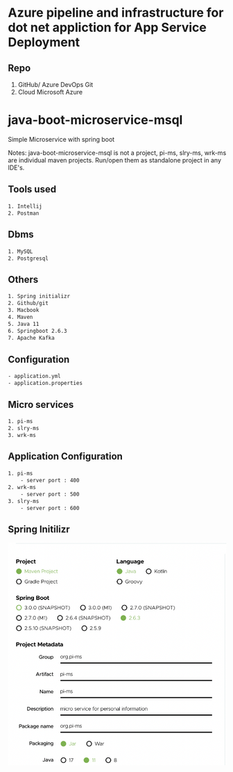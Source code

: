 # Azure pipeline and infrastructure for dot net appliction for App Service Deployment #

## Repo ##
1. GitHub/ Azure DevOps Git
2. Cloud Microsoft Azure

# java-boot-microservice-msql #
Simple Microservice with spring boot

 Notes: java-boot-microservice-msql is not a project, pi-ms, slry-ms, wrk-ms are individual maven projects. Run/open them as standalone project in any IDE's.
## **Tools used** ##
    1. Intellij 
    2. Postman
## **Dbms** ##
    1. MySQL
    2. Postgresql
## **Others** ##
    1. Spring initializr
    2. Github/git
    3. Macbook
    4. Maven
    5. Java 11
    6. Springboot 2.6.3
    7. Apache Kafka
    
## **Configuration** ##
    - application.yml
    - application.properties

## **Micro services** ##
    1. pi-ms
    2. slry-ms
    3. wrk-ms

## **Application Configuration** ##
    1. pi-ms
        - server port : 400
    2. wrk-ms
        - server port : 500
    3. slry-ms
        - server port : 600

## Spring Initilizr ##
![This is an image](/assets/images/spring.png)



